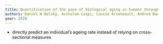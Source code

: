 ```yaml
---
title: Quantification of the pace of biological aging in humans through a blood test, the DunedinPoAm DNA methylation algorithm
authors: Daniel W Belsky, Avshalom Caspi, Louise Arseneault, Andrea Baccarelli, David L Corcoran, Xu Gao, Eiliss Hannon, Hona Lee Harrington, Line JH Rasmussen, Renate Houts, others
year: 2020
---
```


- directly predict an individual’s ageing rate instead of relying on cross- sectional measures